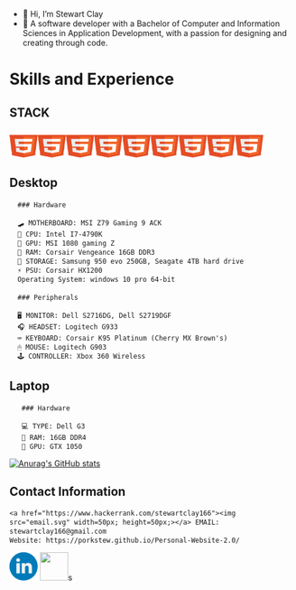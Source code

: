- 👋 Hi, I’m Stewart Clay
- 🙋‍ A software developer with a Bachelor of Computer and Information Sciences in Application Development, with a passion for designing and creating through code.


 # Skills and Experience
  ## STACK
   <a href="#"><img src="html5.svg" width=50px; height=50px;></a><a href="#"><img src="html5.svg" width=50px; height=50px;></a><a href="#"><img src="html5.svg" width=50px; height=50px;></a><a href="#"><img src="html5.svg" width=50px; height=50px;></a><a href="#"><img src="html5.svg" width=50px; height=50px;></a><a href="#"><img src="html5.svg" width=50px; height=50px;></a><a href="#"><img src="html5.svg" width=50px; height=50px;></a><a href="#"><img src="html5.svg" width=50px; height=50px;></a><a href="#"><img src="html5.svg" width=50px; height=50px;></a>
      
## Desktop

      ### Hardware

      🛹 MOTHERBOARD: MSI Z79 Gaming 9 ACK
      🧠 CPU: Intel I7-4790K
      🙈 GPU: MSI 1080 gaming Z
      🍜 RAM: Corsair Vengeance 16GB DDR3
      🏬 STORAGE: Samsung 950 evo 250GB, Seagate 4TB hard drive
      ⚡ PSU: Corsair HX1200
      Operating System: windows 10 pro 64-bit
  
      ### Peripherals

      🖥 MONITOR: Dell S2716DG, Dell S2719DGF
      🎧 HEADSET: Logitech G933
      ⌨ KEYBOARD: Corsair K95 Platinum (Cherry MX Brown's)
      🖱 MOUSE: Logitech G903
      🕹 CONTROLLER: Xbox 360 Wireless
  
## Laptop

       ### Hardware
       
       💻 TYPE: Dell G3
       🍜 RAM: 16GB DDR4
       🙈 GPU: GTX 1050
<!---
PorkStew/PorkStew is a ✨ special ✨ repository because its `README.md` (this file) appears on your GitHub profile.
You can click the Preview link to take a look at your changes.
--->
[![Anurag's GitHub stats](https://github-readme-stats.vercel.app/api?username=porkstew)](https://github.com/anuraghazra/github-readme-stats)

## Contact Information
    <a href="https://www.hackerrank.com/stewartclay166"><img src="email.svg" width=50px; height=50px;></a> EMAIL: stewartclay166@gmail.com
    Website: https://porkstew.github.io/Personal-Website-2.0/

   <a href="https://www.linkedin.com/in/stewart-clay-7a1abb128/"><img src="/SocialIcons/linkedin.svg" width=50px; height=50px;></a>
   <a href="https://www.hackerrank.com/stewartclay166"><img src="/SocialIcons/hakerrank.svg" width=50px; height=50px;></a>s
   
